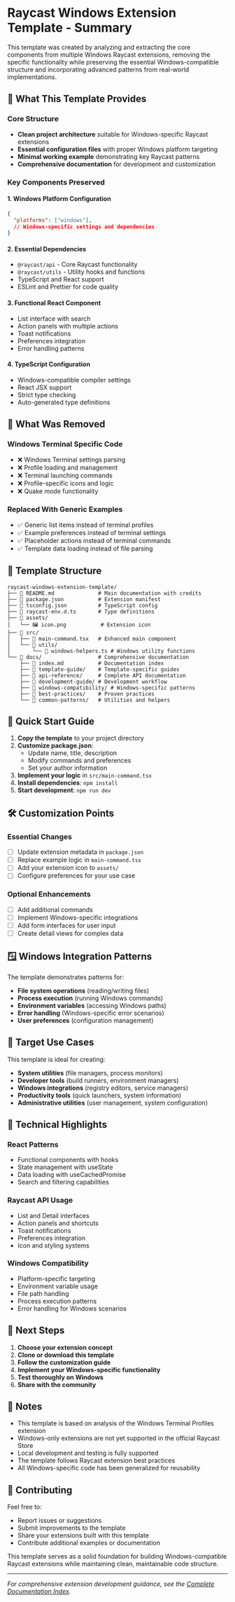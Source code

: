 # Raycast Windows Extension Template - Summary

This template was created by analyzing and extracting the core components from multiple Windows Raycast extensions, removing the specific functionality while preserving the essential Windows-compatible structure and incorporating advanced patterns from real-world implementations.

## 🎯 What This Template Provides

### Core Structure
- **Clean project architecture** suitable for Windows-specific Raycast extensions
- **Essential configuration files** with proper Windows platform targeting
- **Minimal working example** demonstrating key Raycast patterns
- **Comprehensive documentation** for development and customization

### Key Components Preserved

#### 1. Windows Platform Configuration
```json
{
  "platforms": ["windows"],
  // Windows-specific settings and dependencies
}
```

#### 2. Essential Dependencies
- `@raycast/api` - Core Raycast functionality
- `@raycast/utils` - Utility hooks and functions
- TypeScript and React support
- ESLint and Prettier for code quality

#### 3. Functional React Component
- List interface with search
- Action panels with multiple actions
- Toast notifications
- Preferences integration
- Error handling patterns

#### 4. TypeScript Configuration
- Windows-compatible compiler settings
- React JSX support
- Strict type checking
- Auto-generated type definitions

## 🔄 What Was Removed

### Windows Terminal Specific Code
- ❌ Windows Terminal settings parsing
- ❌ Profile loading and management
- ❌ Terminal launching commands
- ❌ Profile-specific icons and logic
- ❌ Quake mode functionality

### Replaced With Generic Examples
- ✅ Generic list items instead of terminal profiles
- ✅ Example preferences instead of terminal settings
- ✅ Placeholder actions instead of terminal commands
- ✅ Template data loading instead of file parsing

## 📁 Template Structure

```
raycast-windows-extension-template/
├── 📄 README.md              # Main documentation with credits
├── 📄 package.json           # Extension manifest
├── 📄 tsconfig.json          # TypeScript config
├── 📄 raycast-env.d.ts       # Type definitions
├── 📁 assets/
│   └── 🖼️ icon.png           # Extension icon
├── 📁 src/
│   ├── 📄 main-command.tsx   # Enhanced main component
│   └── 📁 utils/
│       └── 📄 windows-helpers.ts # Windows utility functions
└── 📁 docs/                  # Comprehensive documentation
    ├── 📄 index.md           # Documentation index
    ├── 📁 template-guide/    # Template-specific guides
    ├── 📁 api-reference/     # Complete API documentation
    ├── 📁 development-guide/ # Development workflow
    ├── 📁 windows-compatibility/ # Windows-specific patterns
    ├── 📁 best-practices/    # Proven practices
    └── 📁 common-patterns/   # Utilities and helpers
```

## 🚀 Quick Start Guide

1. **Copy the template** to your project directory
2. **Customize package.json**:
   - Update name, title, description
   - Modify commands and preferences
   - Set your author information
3. **Implement your logic** in `src/main-command.tsx`
4. **Install dependencies**: `npm install`
5. **Start development**: `npm run dev`

## 🛠️ Customization Points

### Essential Changes
- [ ] Update extension metadata in `package.json`
- [ ] Replace example logic in `main-command.tsx`
- [ ] Add your extension icon to `assets/`
- [ ] Configure preferences for your use case

### Optional Enhancements
- [ ] Add additional commands
- [ ] Implement Windows-specific integrations
- [ ] Add form interfaces for user input
- [ ] Create detail views for complex data

## 🪟 Windows Integration Patterns

The template demonstrates patterns for:
- **File system operations** (reading/writing files)
- **Process execution** (running Windows commands)
- **Environment variables** (accessing Windows paths)
- **Error handling** (Windows-specific error scenarios)
- **User preferences** (configuration management)

## 🎯 Target Use Cases

This template is ideal for creating:
- **System utilities** (file managers, process monitors)
- **Developer tools** (build runners, environment managers)
- **Windows integrations** (registry editors, service managers)
- **Productivity tools** (quick launchers, system information)
- **Administrative utilities** (user management, system configuration)

## 🔧 Technical Highlights

### React Patterns
- Functional components with hooks
- State management with useState
- Data loading with useCachedPromise
- Search and filtering capabilities

### Raycast API Usage
- List and Detail interfaces
- Action panels and shortcuts
- Toast notifications
- Preferences integration
- Icon and styling systems

### Windows Compatibility
- Platform-specific targeting
- Environment variable usage
- File path handling
- Process execution patterns
- Error handling for Windows scenarios

## 🚦 Next Steps

1. **Choose your extension concept**
2. **Clone or download this template**
3. **Follow the customization guide**
4. **Implement your Windows-specific functionality**
5. **Test thoroughly on Windows**
6. **Share with the community**

## 📝 Notes

- This template is based on analysis of the Windows Terminal Profiles extension
- Windows-only extensions are not yet supported in the official Raycast Store
- Local development and testing is fully supported
- The template follows Raycast extension best practices
- All Windows-specific code has been generalized for reusability

## 🤝 Contributing

Feel free to:
- Report issues or suggestions
- Submit improvements to the template
- Share your extensions built with this template
- Contribute additional examples or documentation

This template serves as a solid foundation for building Windows-compatible Raycast extensions while maintaining clean, maintainable code structure.

---

*For comprehensive extension development guidance, see the [Complete Documentation Index](../index.md).*
